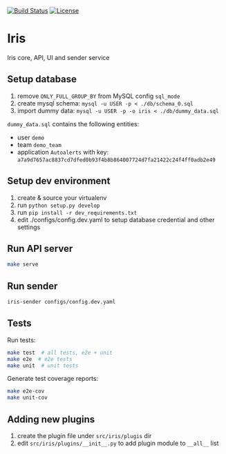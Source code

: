 [![Build Status](https://travis-ci.org/linkedin/iris.svg?branch=master)](https://travis-ci.org/linkedin/iris)
[![License](https://img.shields.io/badge/License-BSD%202--Clause-orange.svg)](https://opensource.org/licenses/BSD-2-Clause)

Iris
========

Iris core, API, UI and sender service


Setup database
--------------

1. remove `ONLY_FULL_GROUP_BY` from MySQL config `sql_mode`
1. create mysql schema: `mysql -u USER -p < ./db/schema_0.sql`
1. import dummy data: `mysql -u USER -p -o iris < ./db/dummy_data.sql`

`dummy_data.sql` contains the following entities:
  * user `demo`
  * team `demo_team`
  * application `Autoalerts` with key: `a7a9d7657ac8837cd7dfed0b93f4b8b864007724d7fa21422c24f4ff0adb2e49`


Setup dev environment
---------------------

1. create & source your virtualenv
1. run `python setup.py develop`
1. run `pip install -r dev_requirements.txt`
1. edit ./configs/config.dev.yaml to setup database credential and other settings


Run API server
--------------

```bash
make serve
```


Run sender
---------

```bash
iris-sender configs/config.dev.yaml
```


Tests
-----

Run tests:

```bash
make test  # all tests, e2e + unit
make e2e  # e2e tests
make unit  # unit tests
```

Generate test coverage reports:

```bash
make e2e-cov
make unit-cov
```


Adding new plugins
------------------

1. create the plugin file under `src/iris/plugis` dir
1. edit `src/iris/plugins/__init__.py` to add plugin module to `__all__` list
